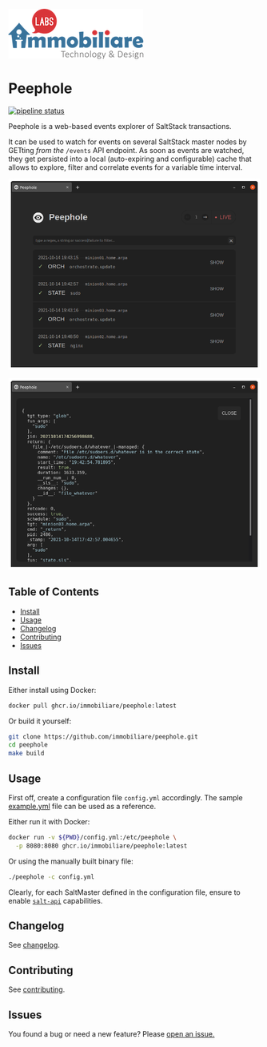 ![Peephole](https://github.com/immobiliare/peephole/blob/master/.github/immobiliare-labs.png)

# Peephole

[![pipeline status](https://github.com/immobiliare/peephole/actions/workflows/test.yml/badge.svg)](https://github.com/immobiliare/peephole/actions/workflows)

Peephole is a web-based events explorer of SaltStack transactions.

It can be used to watch for events on several SaltStack master nodes by GETting _from the_ `/events` API endpoint.
As soon as events are watched, they get persisted into a local (auto-expiring and configurable) cache that allows to explore, filter and correlate events for a variable time interval.

[![Peephole homepage](https://github.com/immobiliare/peephole/blob/master/.github/sample-1.png)](#peephole)

[![Peephole detail](https://github.com/immobiliare/peephole/blob/master/.github/sample-2.png)](#peephole)

## Table of Contents

- [Install](#install)
- [Usage](#usage)
- [Changelog](#changelog)
- [Contributing](#contributing)
- [Issues](#issues)

## Install

Either install using Docker:

```bash
docker pull ghcr.io/immobiliare/peephole:latest
```

Or build it yourself:

```bash
git clone https://github.com/immobiliare/peephole.git
cd peephole
make build
```

## Usage

First off, create a configuration file `config.yml` accordingly.
The sample [example.yml](../example.yml) file can be used as a reference.

Either run it with Docker:

```bash
docker run -v ${PWD}/config.yml:/etc/peephole \
  -p 8080:8080 ghcr.io/immobiliare/peephole:latest
```

Or using the manually built binary file:

```bash
./peephole -c config.yml
```

Clearly, for each SaltMaster defined in the configuration file, ensure to enable [`salt-api`](https://docs.saltproject.io/en/latest/ref/cli/salt-api.html) capabilities.

## Changelog

See [changelog](./CHANGELOG.md).

## Contributing

See [contributing](./CONTRIBUTING.md).

## Issues

You found a bug or need a new feature? Please <a href="https://github.com/immobiliare/peephole/issues/new" target="_blank">open an issue.</a>

